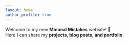 ```yaml
---
layout: home
author_profile: true
---
```


Welcome to my new **Minimal Mistakes** website! 🎉  
Here I can share my **projects, blog posts, and portfolio**.

